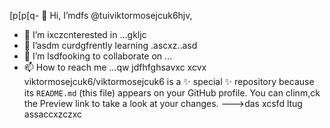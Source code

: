 [p[p[q- 👋 Hi, I’mdfs @tuiviktormosejcuk6hjv,
- 👀 I’m ixczcnterested in ...gkljc
- 🌱 I’asdm curdgfrently learning .ascxz..asd
- 💞️ I’m lsdfooking to collaborate on ...
- 📫 How to reach me ...qw
jdfhfghsavxc
xcvx
viktormosejcuk6/viktormosejcuk6 is a ✨ special ✨ repository because its `README.md` (this file) appears on your GitHub profile.
You can clinm,ck the Preview link to take a look at your changes.
--->das
xcsfd
ltug
assaccxzczxc
